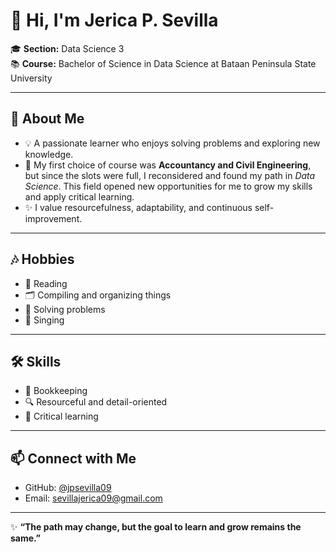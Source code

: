 # 👋 Hi, I'm Jerica P. Sevilla  

🎓 **Section:** Data Science 3  
📚 **Course:** Bachelor of Science in Data Science at Bataan Peninsula State University  

---

## 🌟 About Me
- 💡 A passionate learner who enjoys solving problems and exploring new knowledge.  
- 🎯 My first choice of course was **Accountancy and Civil Engineering**, but since the slots were full, I reconsidered and found my path in *Data Science*. This field opened new opportunities for me to grow my skills and apply critical learning.  
- ✨ I value resourcefulness, adaptability, and continuous self-improvement.  

---

## 🎶 Hobbies
- 📖 Reading  
- 🗂️ Compiling and organizing things  
- 🧩 Solving problems  
- 🎤 Singing  

---

## 🛠️ Skills
- 🧾 Bookkeeping  
- 🔍 Resourceful and detail-oriented  
- 🧠 Critical learning  

---

## 📫 Connect with Me
- GitHub: [@jpsevilla09](https://github.com/jpsevilla09)  
- Email: sevillajerica09@gmail.com  

---

✨ **“The path may change, but the goal to learn and grow remains the same.”**

